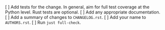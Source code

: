[ ] Add tests for the change. In general, aim for full test coverage at the Python level. Rust tests are optional.
[ ] Add any appropriate documentation.
[ ] Add a summary of changes to `CHANGELOG.rst`.
[ ] Add your name to `AUTHORS.rst`.
[ ] Run `just full-check`.